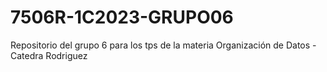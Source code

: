 # 7506R-1C2023-GRUPO06
Repositorio del grupo 6 para los tps de la materia Organización de Datos - Catedra Rodriguez
